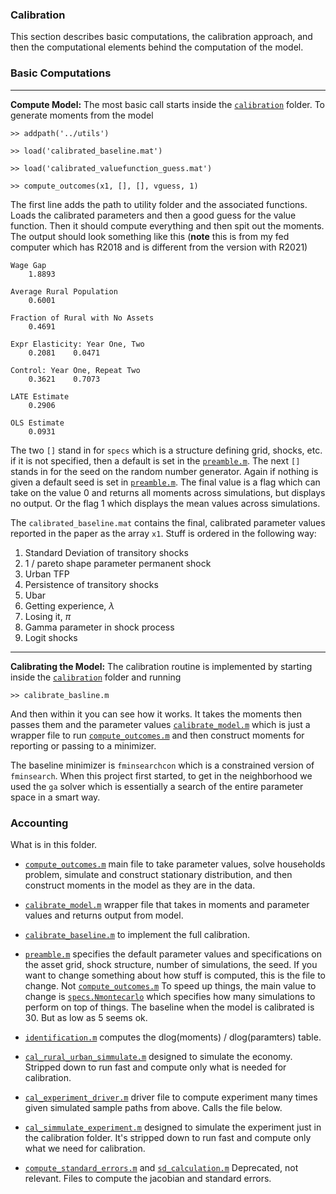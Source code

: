 ### Calibration

This section describes basic computations, the calibration approach, and then the computational elements behind the computation of the model.

### Basic Computations
---
**Compute Model:** The most basic call starts inside the [``calibration``](https://github.com/mwaugh0328/final_migration/tree/main/calibration) folder. To generate moments from the model

```
>> addpath('../utils')

>> load('calibrated_baseline.mat')

>> load('calibrated_valuefunction_guess.mat')

>> compute_outcomes(x1, [], [], vguess, 1)
```
The first line adds the path to utility folder and the associated functions. Loads the calibrated parameters and then a good guess for the value function. Then it should compute everything and then spit out the moments. The output should look something like this (**note** this is from my fed computer which has R2018 and is different from the version with R2021)
```
Wage Gap
    1.8893

Average Rural Population
    0.6001

Fraction of Rural with No Assets
    0.4691

Expr Elasticity: Year One, Two
    0.2081    0.0471

Control: Year One, Repeat Two
    0.3621    0.7073

LATE Estimate
    0.2906

OLS Estimate
    0.0931
```
The two ``[]`` stand in for ``specs`` which is a structure defining grid, shocks, etc. if it is not specified, then a default is set in the [``preamble.m``](https://github.com/mwaugh0328/final_migration/blob/main/calibration/preamble.m). The next ``[]`` stands in for the seed on the random number generator. Again if nothing is given a default seed is set in [``preamble.m``](https://github.com/mwaugh0328/final_migration/blob/main/calibration/preamble.m). The  final value is a flag which can take on the value 0 and returns all moments across simulations, but displays no output. Or the flag 1 which displays the mean values across simulations.

The ``calibrated_baseline.mat`` contains the final, calibrated parameter values reported in the paper as the array ``x1``. Stuff is ordered in the following way:

1. Standard Deviation of transitory shocks
2. 1 / pareto shape parameter permanent shock
3. Urban TFP
4. Persistence of transitory shocks
5. Ubar
6. Getting experience, $\lambda$
7. Losing it, $\pi$
8. Gamma parameter in shock process
9. Logit shocks

---

**Calibrating the Model:** The calibration routine is implemented by starting inside the [``calibration``](https://github.com/mwaugh0328/final_migration/tree/main/calibration) folder and running
```
>> calibrate_basline.m
```
And then within it you can see how it works. It takes the moments then passes them and the parameter values [``calibrate_model.m``](https://github.com/mwaugh0328/final_migration/blob/main/calibration/calibrate_model.m) which is just a wrapper file to run [``compute_outcomes.m``](https://github.com/mwaugh0328/final_migration/blob/main/calibration/compute_outcomes.m) and then construct moments for reporting or passing to a minimizer.

The baseline minimizer is ``fminsearchcon`` which is a constrained version of ``fminsearch``.  When this project first started, to get in the neighborhood we used the ``ga`` solver which is essentially a search of the entire parameter space in a smart way.

### Accounting

What is in this folder.

- [``compute_outcomes.m``](https://github.com/mwaugh0328/final_migration/blob/main/calibration/compute_outcomes.m) main file to take parameter values, solve households problem, simulate and construct stationary distribution, and then construct moments in the model as they are in the data.

- [``calibrate_model.m``](https://github.com/mwaugh0328/final_migration/blob/main/calibration/calibrate_model.m) wrapper file that takes in moments and parameter values and returns output from model.

- [``calibrate_baseline.m``](https://github.com/mwaugh0328/final_migration/blob/main/calibration/calibrate_baseline.m) to implement the full calibration.

- [``preamble.m``](https://github.com/mwaugh0328/final_migration/blob/main/calibration/preamble.m) specifies the default parameter values and specifications on the asset grid, shock structure, number of simulations, the seed. If you want to change something about how stuff is computed, this is the file to change. Not [``compute_outcomes.m``](https://github.com/mwaugh0328/final_migration/blob/main/calibration/compute_outcomes.m) To speed up things, the main value to change is [``specs.Nmontecarlo``](https://github.com/mwaugh0328/final_migration/blob/bfafac24e1fcb9ee0ccd8122d412a053e69cc210/calibration/preamble.m#L68) which specifies how many simulations to perform on top of things. The baseline when the model is calibrated is 30. But as low as 5 seems ok.

- [``identification.m``](https://github.com/mwaugh0328/final_migration/blob/main/calibration/identification.m) computes the dlog(moments) / dlog(paramters) table.

- [``cal_rural_urban_simmulate.m``](https://github.com/mwaugh0328/final_migration/blob/main/calibration/cal_rural_urban_simmulate.m) designed to simulate the economy. Stripped down to run fast and compute only what is needed for calibration.

- [``cal_experiment_driver.m``](https://github.com/mwaugh0328/final_migration/blob/main/calibration/cal_experiment_driver.m) driver file to compute experiment many times given simulated sample paths from above. Calls the file below.

- [``cal_simmulate_experiment.m``](https://github.com/mwaugh0328/final_migration/blob/main/calibration/cal_simmulate_experiment.m) designed to simulate the experiment just in the calibration folder. It's stripped down to run fast and compute only what we need for calibration.

- [``compute_standard_errors.m``](https://github.com/mwaugh0328/final_migration/blob/main/calibration/compute_standard_errors.m) and [``sd_calculation.m``](https://github.com/mwaugh0328/final_migration/blob/main/calibration/sd_calculation.m) Deprecated, not relevant. Files to compute the jacobian and standard errors.  
